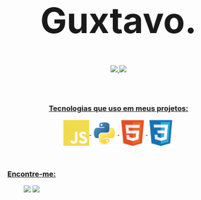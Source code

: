 <h1 align="center" style="font-size: 80px">Guxtavo.</h1>

<div align="center">
  <a href="https://github.com/guxtavodev">
    <img height="170em" src="https://github-readme-stats.vercel.app/api?username=guxtavodev&show_icons=true&theme=dark&include_all_commits=true&count_private=true"/>
    <img height="170em" src="https://github-readme-stats.vercel.app/api/top-langs/?username=guxtavodev&layout=compact&langs_count=7&theme=dark"/>
</div>

##
  
<div align="center" style="display: inline_block; margin: auto;"><br>
  <h3>Tecnologias que uso em meus projetos:</h3>
  <img align="center" alt="Gustavo.js" height="60" width="60" src="https://raw.githubusercontent.com/devicons/devicon/master/icons/javascript/javascript-plain.svg">
  
  <img align="center" alt="Gustavo.py" height="60" width="60" src="https://raw.githubusercontent.com/devicons/devicon/master/icons/python/python-original.svg">
  
  <img align="center" alt="Gustavo.html" height="60" width="60" src="https://raw.githubusercontent.com/devicons/devicon/master/icons/html5/html5-original.svg">

  <img align="center" alt="Gustavo.css" height="60" width="60" src="https://raw.githubusercontent.com/devicons/devicon/master/icons/css3/css3-original.svg">
  

</div>

##
  
<div align="center" style="display: inline-block"> 
  <h3>Encontre-me:</h3>
 <a href="https://instagram.com/gustavorocha_br" target="_blank"><img src="https://img.shields.io/badge/-Instagram-%23E4405F?style=for-the-badge&logo=instagram&logoColor=white" target="_blank"></a> <a href="guxtavodev@gmail.com" target="_blank"><img src="https://img.shields.io/badge/Gmail-D14836?style=for-the-badge&logo=gmail&logoColor=white" target="_blank"></a>
</div>





